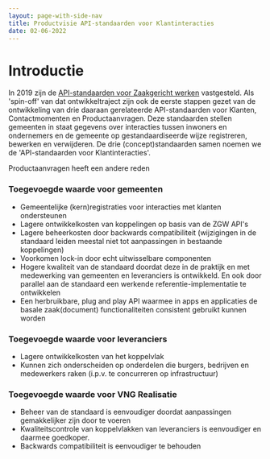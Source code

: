 ```yaml
---
layout: page-with-side-nav
title: Productvisie API-standaarden voor Klantinteracties
date: 02-06-2022
---
```

# Introductie
In 2019 zijn de [API-standaarden voor Zaakgericht werken](https://vng-realisatie.github.io/gemma-zaken/) vastgesteld. Als 'spin-off' van dat ontwikkeltraject zijn ook de eerste stappen gezet van de ontwikkeling van drie daaraan gerelateerde API-standaarden voor Klanten, Contactmomenten en Productaanvragen. Deze standaarden stellen gemeenten in staat gegevens over interacties tussen inwoners en ondernemers en de gemeente op gestandaardiseerde wijze registreren, bewerken en verwijderen. De drie (concept)standaarden samen noemen we de 'API-standaarden voor Klantinteracties'.


Productaanvragen heeft een andere reden

### Toegevoegde waarde voor gemeenten

- Gemeentelijke (kern)registraties voor interacties met klanten ondersteunen
- Lagere ontwikkelkosten van koppelingen op basis van de ZGW API's
- Lagere beheerkosten door backwards compatibiliteit (wijzigingen in de
  standaard leiden meestal niet tot aanpassingen in bestaande koppelingen)
- Voorkomen lock-in door echt uitwisselbare componenten
- Hogere kwaliteit van de standaard doordat deze in de praktijk en met
  medewerking van gemeenten en leveranciers is ontwikkeld. En ook door parallel
  aan de standaard een werkende referentie-implementatie te ontwikkelen
- Een herbruikbare, plug and play API waarmee in apps en applicaties de basale
  zaak(document) functionaliteiten consistent gebruikt kunnen worden

### Toegevoegde waarde voor leveranciers

- Lagere ontwikkelkosten van het koppelvlak
- Kunnen zich onderscheiden op onderdelen die burgers, bedrijven en medewerkers
  raken (i.p.v. te concurreren op infrastructuur)

### Toegevoegde waarde voor VNG Realisatie

- Beheer van de standaard is eenvoudiger doordat aanpassingen gemakkelijker
  zijn door te voeren
- Kwaliteitscontrole van koppelvlakken van leveranciers is eenvoudiger en
  daarmee goedkoper.
- Backwards compatibiliteit is eenvoudiger te behouden
